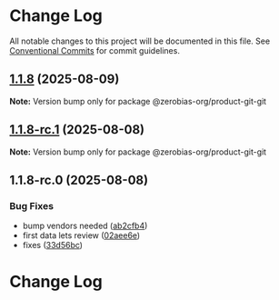 # Change Log

All notable changes to this project will be documented in this file.
See [Conventional Commits](https://conventionalcommits.org) for commit guidelines.

## [1.1.8](https://github.com/zerobias-org/product/compare/@zerobias-org/product-git-git@1.1.8-rc.1...@zerobias-org/product-git-git@1.1.8) (2025-08-09)

**Note:** Version bump only for package @zerobias-org/product-git-git





## [1.1.8-rc.1](https://github.com/zerobias-org/product/compare/@zerobias-org/product-git-git@1.1.8-rc.0...@zerobias-org/product-git-git@1.1.8-rc.1) (2025-08-08)

**Note:** Version bump only for package @zerobias-org/product-git-git





## 1.1.8-rc.0 (2025-08-08)


### Bug Fixes

* bump vendors needed ([ab2cfb4](https://github.com/zerobias-org/product/commit/ab2cfb4a9cf2e3008e08b068f98011fec096c932))
* first data lets review ([02aee6e](https://github.com/zerobias-org/product/commit/02aee6e8c4f11675de7c63a00f4c8254a67a4dd7))
* fixes ([33d56bc](https://github.com/zerobias-org/product/commit/33d56bcaedf3fa5e3939a33c0fb57eda53539d05))





# Change Log
